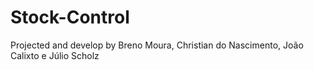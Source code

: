 # Stock-Control

Projected and develop by Breno Moura, Christian do Nascimento, João Calixto e Júlio Scholz
